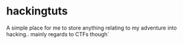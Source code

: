 # hackingtuts
A simple place for me to store anything relating to my adventure into hacking.. mainly regards to CTFs though`
